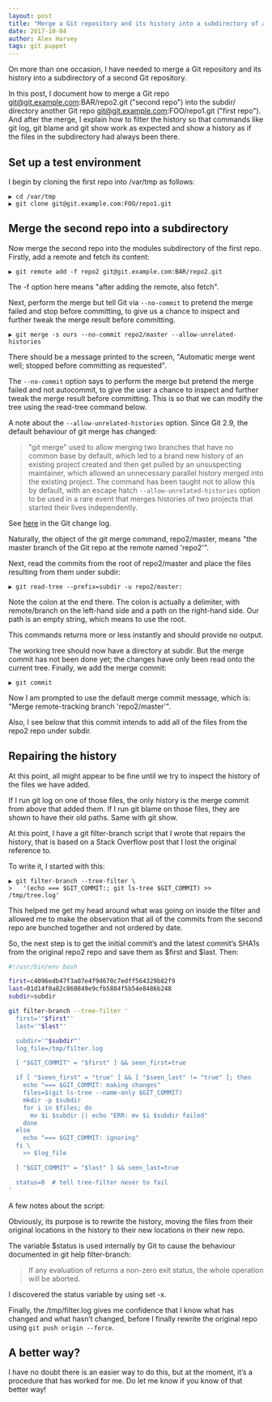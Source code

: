 ```yaml
---
layout: post
title: "Merge a Git repository and its history into a subdirectory of a second Git repository"
date: 2017-10-04
author: Alex Harvey
tags: git puppet
---
```


On more than one occasion, I have needed to merge a Git repository and its history into a subdirectory of a second Git repository.

In this post, I document how to merge a Git repo git@git.example.com:BAR/repo2.git ("second repo") into the subdir/ directory another Git repo git@git.example.com:FOO/repo1.git ("first repo"). And after the merge, I explain how to filter the history so that commands like git log, git blame and git show work as expected and show a history as if the files in the subdirectory had always been there.

## Set up a test environment

I begin by cloning the first repo into /var/tmp as follows:

```text
▶ cd /var/tmp
▶ git clone git@git.example.com:FOO/repo1.git
```

## Merge the second repo into a subdirectory

Now merge the second repo into the modules subdirectory of the first repo. Firstly, add a remote and fetch its content:

```text
▶ git remote add -f repo2 git@git.example.com:BAR/repo2.git
```

The -f option here means "after adding the remote, also fetch".

Next, perform the merge but tell Git via `--no-commit` to pretend the merge failed and stop before committing, to give us a chance to inspect and further tweak the merge result before committing.

```text
▶ git merge -s ours --no-commit repo2/master --allow-unrelated-histories
```

There should be a message printed to the screen, "Automatic merge went well; stopped before committing as requested".

The `--no-commit` option says to perform the merge but pretend the merge failed and not autocommit, to give the user a chance to inspect and further tweak the merge result before committing. This is so that we can modify the tree using the read-tree command below.

A note about the `--allow-unrelated-histories` option. Since Git 2.9, the default behaviour of git merge has changed:

> "git merge" used to allow merging two branches that have no common base by default, which led to a brand new history of an existing project created and then get pulled by an unsuspecting maintainer, which allowed an unnecessary parallel history merged into the existing project. The command has been taught not to allow this by default, with an escape hatch `--allow-unrelated-histories` option to be used in a rare event that merges histories of two projects that started their lives independently.

See [here](https://github.com/git/git/blob/master/Documentation/RelNotes/2.9.0.txt#L58-L68) in the Git change log.

Naturally, the object of the git merge command, repo2/master, means "the master branch of the Git repo at the remote named 'repo2'".

Next, read the commits from the root of repo2/master and place the files resulting from them under subdir:

```text
▶ git read-tree --prefix=subdir -u repo2/master:
```

Note the colon at the end there. The colon is actually a delimiter, with remote/branch on the left-hand side and a path on the right-hand side. Our path is an empty string, which means to use the root.

This commands returns more or less instantly and should provide no output.

The working tree should now have a directory at subdir. But the merge commit has not been done yet; the changes have only been read onto the current tree. Finally, we add the merge commit:

```text
▶ git commit
```

Now I am prompted to use the default merge commit message, which is: "Merge remote-tracking branch 'repo2/master'".

Also, I see below that this commit intends to add all of the files from the repo2 repo under subdir.

## Repairing the history

At this point, all might appear to be fine until we try to inspect the history of the files we have added.

If I run git log on one of those files, the only history is the merge commit from above that added them. If I run git blame on those files, they are shown to have their old paths. Same with git show.

At this point, I have a git filter-branch script that I wrote that repairs the history, that is based on a Stack Overflow post that I lost the original reference to.

To write it, I started with this:

```text
▶ git filter-branch --tree-filter \
>   '(echo === $GIT_COMMIT:; git ls-tree $GIT_COMMIT) >> /tmp/tree.log'
```

This helped me get my head around what was going on inside the filter and allowed me to make the observation that all of the commits from the second repo are bunched together and not ordered by date.

So, the next step is to get the initial commit’s and the latest commit’s SHA1s from the original repo2 repo and save them as $first and $last. Then:

```bash
#!/usr/bin/env bash

first=c4096edb47f3a07e4f9d670c7edff564329b82f9
last=01d14f0a82c860849e9cfb5884f5b54e8486b248
subdir=subdir

git filter-branch --tree-filter '
  first='"$first"'
  last='"$last"'

  subdir='"$subdir"'
  log_file=/tmp/filter.log

  [ "$GIT_COMMIT" = "$first" ] && seen_first=true

  if [ "$seen_first" = "true" ] && [ "$seen_last" != "true" ]; then
    echo "=== $GIT_COMMIT: making changes"
    files=$(git ls-tree --name-only $GIT_COMMIT)
    mkdir -p $subdir
    for i in $files; do
      mv $i $subdir || echo "ERR: mv $i $subdir failed"
    done
  else
    echo "=== $GIT_COMMIT: ignoring"
  fi \
    >> $log_file

  [ "$GIT_COMMIT" = "$last" ] && seen_last=true

  status=0  # tell tree-filter never to fail
'
```

A few notes about the script:

Obviously, its purpose is to rewrite the history, moving the files from their original locations in the history to their new locations in their new repo.

The variable $status is used internally by Git to cause the behaviour documented in git help filter-branch:

> If any evaluation of returns a non-zero exit status, the whole operation will be aborted.

I discovered the status variable by using set -x.

Finally, the /tmp/filter.log gives me confidence that I know what has changed and what hasn’t changed, before I finally rewrite the original repo using `git push origin --force`.

## A better way?

I have no doubt there is an easier way to do this, but at the moment, it’s a procedure that has worked for me. Do let me know if you know of that better way!
